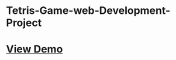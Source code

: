 # Tetris-Game-web-Development-Project
# [View Demo](https://github.com/dilkahacker/Tetris-Game/blob/main/tetris.html)
